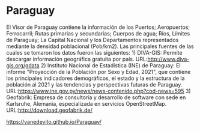 # Paraguay
El Visor de Paraguay contiene la información de los Puertos; Aeropuertos; Ferrocarril; Rutas primarias y secundarias; Cuerpos de agua; Ríos, Límites de Paraguay; La Capital Nacional y los Departamentos representados mediante la densidad poblacional (Pob/km2). Las principales fuentes de las cuales se tomaron los datos fueron las siguientes: 1) DIVA-GIS: Permite descargar información geográfica gratuita por país. URL:http://www.diva-gis.org/gdata 
2) Instituto Nacional de Estadística (INE) de Paraguay: El informe "Proyección de la Población por Sexo y Edad, 2021", que contiene los principales indicadores demográficos, el estado y la estructura de la población al 2021 y las tendencias y perspectivas futuras de Paraguay. URL:https://www.ine.gov.py/news/news-contenido.php?cod-news=595 3) Geofabrik: Empresa de consultoría y desarrollo de software con sede en Karlsruhe, Alemania, especializada en servicios OpenStreetMap. URL:http://download.geofabrik.de/

https://vanedevito.github.io/Paraguay/
